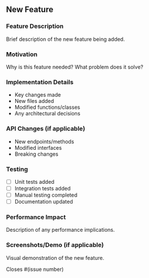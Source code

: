 ## New Feature

### Feature Description
Brief description of the new feature being added.

### Motivation
Why is this feature needed? What problem does it solve?

### Implementation Details
- Key changes made
- New files added
- Modified functions/classes
- Any architectural decisions

### API Changes (if applicable)
- New endpoints/methods
- Modified interfaces
- Breaking changes

### Testing
- [ ] Unit tests added
- [ ] Integration tests added
- [ ] Manual testing completed
- [ ] Documentation updated

### Performance Impact
Description of any performance implications.

### Screenshots/Demo (if applicable)
Visual demonstration of the new feature.

Closes #(issue number)
